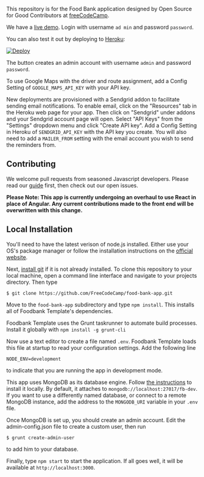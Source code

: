 This repository is for the Food Bank application designed by Open Source for Good Contributors at [freeCodeCamp](http://www.freecodecamp.com).    
   
We have a [live demo](https://food-bank-app-demo.herokuapp.com). Login with username `ad min` and password `password`.
    
You can also test it out by deploying to [Heroku](https://www.heroku.com): 
        
[![Deploy](https://www.herokucdn.com/deploy/button.svg)](https://heroku.com/deploy)
     
The button creates an admin account with username `admin` and password `password`.

To use Google Maps with the driver and route assignment, add a Config Setting of `GOOGLE_MAPS_API_KEY` with your API key.

New deployments are provisioned with a Sendgrid addon to facilitate sending email notifications. To enable email, click on the "Resources" tab in the Heroku web page for your app. Then click on "Sendgrid" under addons and your Sendgrid account page will open. Select "API Keys" from the "Settings" dropdown menu and click "Create API key". Add a Config Setting in Heroku of `SENDGRID_API_KEY` with the API key you create. You will also need to add a `MAILER_FROM` setting with the email account you wish to send the reminders from.

Contributing
------------

We welcome pull requests from seasoned Javascript developers. Please read our [guide](CONTRIBUTING.md) first, then check out our open issues.

**Please Note: This app is currently undergoing an overhaul to use React in place of Angular. Any current contributions made to the front end will be overwritten with this change.** 

Local Installation
------------------

You'll need to have the latest verison of node.js installed. Either use your OS's package manager or follow the installation instructions on the [official website](http://nodejs.org).

Next, [install git](https://git-scm.com/book/en/v2/Getting-Started-Installing-Git) if it is not already installed. To clone this repository to your local machine, open a command line interface and navigate to your projects directory. Then type

`$ git clone https://github.com/FreeCodeCamp/food-bank-app.git`

Move to the `food-bank-app` subdirectory and type `npm install`. This installs all of Foodbank Template's dependencies.

Foodbank Template uses the Grunt taskrunner to automate build processes. Install it globally with `npm install -g grunt-cli`

Now use a text editor to create a file named `.env`. Foodbank Template loads this file at startup to read your configuration settings. Add the following line

`NODE_ENV=development`

to indicate that you are running the app in development mode.

This app uses MongoDB as its database engine. Follow [the instructions](https://docs.mongodb.com/manual/tutorial/install-mongodb-on-linux/) to install it locally. By default, it attaches to `mongodb://localhost:27017/fb-dev`. If you want to use a differently named database, or connect to a remote MongoDB instance, add the address to the `MONGODB_URI` variable in your `.env` file.

Once MongoDB is set up, you should create an admin account. Edit the admin-config.json file to create a custom user, then run
 
`$ grunt create-admin-user`

to add him to your database.

Finally, type `npm start` to start the application. If all goes well, it will be available at `http://localhost:3000`.
 
